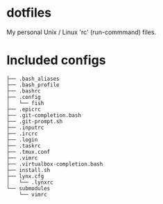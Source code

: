 # dotfiles

My personal Unix / Linux 'rc' (run-commmand) files.

# Included configs

```
├── .bash_aliases
├── .bash_profile
├── .bashrc
├── .config
│   └── fish
├── .epicrc
├── .git-completion.bash
├── .git-prompt.sh
├── .inputrc
├── .ircrc
├── .login
├── .taskrc
├── .tmux.conf
├── .vimrc
├── .virtualbox-completion.bash
├── install.sh
├── lynx.cfg
│   └── .lynxrc
└── submodules
    └── vimrc
```
